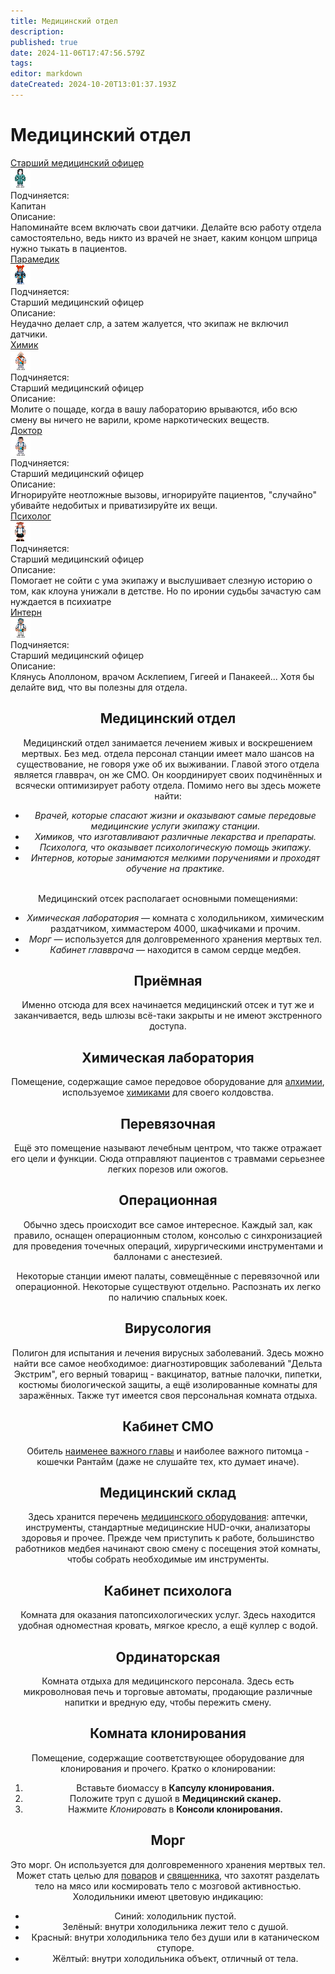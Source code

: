 ```yaml
---
title: Медицинский отдел
description: 
published: true
date: 2024-11-06T17:47:56.579Z
tags: 
editor: markdown
dateCreated: 2024-10-20T13:01:37.193Z
---
```


# Медицинский отдел


<div class="rolescontainer">
<div class="role">
<div class="rolename"><a href="/roles/chiefmedicalofficer" class="custom-link">Старший медицинский офицер</a></div>
<div class="roleimg"><img src="/roles/chiefmedicalofficer.png"></div>
<div class="roleheadlabel">Подчиняется:</div>
<div class="rolehead">Капитан</div>
<div class="roledesclabel">Описание:</div>  
<div class="roledesc">Напоминайте всем включать свои датчики. Делайте всю работу отдела самостоятельно, ведь никто из врачей не знает, каким концом шприца нужно тыкать в пациентов.</div>  
</div>
</div>

<div class="rolescontainer">

<div class="role">
<div class="rolename"><a href="/roles/paramedic" class="custom-link">Парамедик</a></div>
<div class="roleimg"><img src="/roles/paramedic.png"></div>
<div class="roleheadlabel">Подчиняется:</div>
<div class="rolehead">Старший медицинский офицер</div>
<div class="roledesclabel">Описание:</div>  
<div class="roledesc">Неудачно делает слр, а затем жалуется, что экипаж не включил датчики.</div>  
</div>  

<div class="role">
<div class="rolename"><a href="/roles/chemist" class="custom-link">Химик</a></div>
<div class="roleimg"><img src="/roles/chemist.png"></div>
<div class="roleheadlabel">Подчиняется:</div>
<div class="rolehead">Старший медицинский офицер</div>
<div class="roledesclabel">Описание:</div>  
<div class="roledesc">Молите о пощаде, когда в вашу лабораторию врываются, ибо всю смену вы ничего не варили, кроме наркотических веществ.</div>  
</div>

<div class="role">
<div class="rolename"><a href="/roles/doctor" class="custom-link">Доктор</a></div>
<div class="roleimg"><img src="/roles/doctor.png"></div>
<div class="roleheadlabel">Подчиняется:</div>
<div class="rolehead">Старший медицинский офицер</div>
<div class="roledesclabel">Описание:</div>  
<div class="roledesc">Игнорируйте неотложные вызовы, игнорируйте пациентов, "случайно" убивайте недобитых и приватизируйте их вещи.</div>  
</div>

<div class="role">
<div class="rolename"><a href="/roles/psychologist" class="custom-link">Психолог</a></div>
<div class="roleimg"><img src="/roles/psyschologistmeow.png"></div>
<div class="roleheadlabel">Подчиняется:</div>
<div class="rolehead">Старший медицинский офицер</div>
<div class="roledesclabel">Описание:</div>  
<div class="roledesc">
Помогает не сойти с ума экипажу и выслушивает слезную историю о том, как клоуна унижали в детстве. Но по иронии судьбы зачастую сам нуждается в психиатре</div>  
</div>   

<div class="role">
<div class="rolename"><a href="/roles/intern" class="custom-link">Интерн</a></div>
<div class="roleimg"><img src="/roles/intern.png"></div>
<div class="roleheadlabel">Подчиняется:</div>
<div class="rolehead">Старший медицинский офицер</div>
<div class="roledesclabel">Описание:</div>  
<div class="roledesc">Клянусь Аполлоном, врачом Асклепием, Гигеей и Панакеей... Хотя бы делайте вид, что вы полезны для отдела.</div>  
</div>  

  
</div>



<center>
<div class="textcontainer">

## Медицинский отдел

Медицинский отдел занимается лечением живых и воскрешением мертвых. Без мед. отдела персонал станции имеет мало шансов на существование, не говоря уже об их выживании.
Главой этого отдела является главврач, он же СМО. Он координирует своих подчинённых и всячески оптимизирует работу отдела.
Помимо него вы здесь можете найти:
  
<ul>
<li><i>Врачей, которые спасают жизни и оказывают самые передовые медицинские услуги экипажу станции.</i></li>
<li><i>Химиков, что изготавливают различные лекарства и препараты.</i></li>
<li><i>Психолога, что оказывает психологическую помощь экипажу.</i></li>
<li><i>Интернов, которые занимаются мелкими поручениями и проходят обучение на практике.</i></li></ul>
<br>
Медицинский отсек располагает основными помещениями:

<ul>
<li><i>Химическая лаборатория</i> — комната с холодильником, химическим раздатчиком, химмастером 4000, шкафчиками и прочим.</li>
<li><i>Морг</i> — используется для долговременного хранения мертвых тел.</li>
<li><i>Кабинет главврача</i> — находится в самом сердце медбея.</li>
</ul>
  
## Приёмная

Именно отсюда для всех начинается медицинский отсек и тут же и заканчивается, ведь шлюзы всё-таки закрыты и не имеют экстренного доступа.
  
## Химическая лаборатория

Помещение, содержащие самое передовое оборудование для <a href="/guides/chemistry">алхимии</a>, используемое <a href="/roles/chemist">химиками</a> для своего колдовства.
  
## Перевязочная

Ещё это помещение называют лечебным центром, что также отражает его цели и функции. Сюда отправляют пациентов с травмами серьезнее легких порезов или ожогов.
  
## Операционная

Обычно здесь происходит все самое интересное. Каждый зал, как правило, оснащен операционным столом, консолью с синхронизацией для проведения точечных операций, хирургическими инструментами и баллонами с анестезией.

Некоторые станции имеют палаты, совмещённые с перевязочной или операционной. Некоторые существуют отдельно. Распознать их легко по наличию спальных коек.
  
## Вирусология

Полигон для испытания и лечения вирусных заболеваний. Здесь можно найти все самое необходимое: диагнозтировщик заболеваний "Дельта Экстрим", его верный товарищ - вакцинатор, ватные палочки, пипетки, костюмы биологической защиты, а ещё изолированные комнаты для заражённых. Также тут имеется своя персональная комната отдыха. 
  
## Кабинет СМО

<p>Обитель <a href="/roles/chiefmedicalofficer">наименее важного главы</a> и наиболее важного питомца - кошечки Рантайм (даже не слушайте тех, кто думает иначе).
  
## Медицинский склад
 
Здесь хранится перечень <a href="/guides/medicalequipment">медицинского оборудования</a>: аптечки, инструменты, стандартные медицинские HUD-очки, анализаторы здоровья и прочее. Прежде чем приступить к работе, большинство работников медбея начинают свою смену с посещения этой комнаты, чтобы собрать необходимые им инструменты.

## Кабинет психолога

Комната для оказания патопсихологических услуг. Здесь находится удобная одноместная кровать, мягкое кресло, а ещё куллер с водой.
  
## Ординаторская

Комната отдыха для медицинского персонала. Здесь есть микроволновая печь и торговые автоматы, продающие различные напитки и вредную еду, чтобы пережить смену.
  
## Комната клонирования
  
Помещение, содержащие соответствующее оборудование для клонирования и прочего.
Кратко о клонировании:

<ol>
<li>Вставьте биомассу в <b>Капсулу клонирования.</b></li>
<li>Положите труп с душой в <b>Медицинский сканер.</b></li>
<li>Нажмите <i>Клонировать</i> в <b>Консоли клонирования.</b></li>
</ol>
  
## Морг
  
Это морг. Он используется для долговременного хранения мертвых тел. Может стать целью для <a href="/roles/chef">поваров</a> и <a href="/roles/priest">священника</a>, что захотят разделать тело на мясо или космировать тело с мозговой активностью.
Холодильники имеют цветовую индикацию: 

<ul>
<li>Синий: холодильник пустой.</li>
<li>Зелёный: внутри холодильника лежит тело с душой.</li>
<li>Красный: внутри холодильника тело без души или в катаническом ступоре.</li>
<li>Жёлтый: внутри холодильника объект, отличный от тела.</li>
</ul>
</div>
</center>